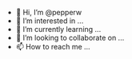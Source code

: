 - 👋 Hi, I’m @pepperw
- 👀 I’m interested in ...
- 🌱 I’m currently learning ...
- 💞️ I’m looking to collaborate on ...
- 📫 How to reach me ...

<!---
peppegiu/peppegiu is a ✨ special ✨ repository because its `README.md` (this file) appears on your GitHub profile.
You can click the Preview link to take a look at your changes.
--->
